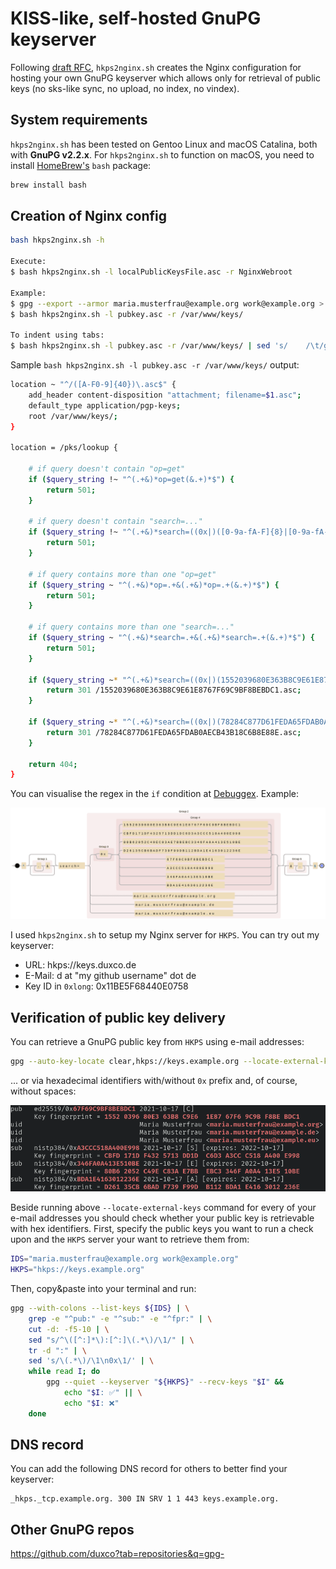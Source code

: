 # KISS-like, self-hosted GnuPG keyserver

Following [draft RFC](https://datatracker.ietf.org/doc/html/draft-shaw-openpgp-hkp-00), `hkps2nginx.sh` creates the Nginx configuration for hosting your own GnuPG keyserver which allows only for retrieval of public keys (no sks-like sync, no upload, no index, no vindex).

## System requirements

`hkps2nginx.sh` has been tested on Gentoo Linux and macOS Catalina, both with **GnuPG v2.2.x**. For `hkps2nginx.sh` to function on macOS, you need to install [HomeBrew's](https://brew.sh/) `bash` package:

```bash
brew install bash
```

## Creation of Nginx config

```bash
bash hkps2nginx.sh -h

Execute:
$ bash hkps2nginx.sh -l localPublicKeysFile.asc -r NginxWebroot

Example:
$ gpg --export --armor maria.musterfrau@example.org work@example.org > pubkey.asc
$ bash hkps2nginx.sh -l pubkey.asc -r /var/www/keys/

To indent using tabs:
$ bash hkps2nginx.sh -l pubkey.asc -r /var/www/keys/ | sed 's/    /\t/g' | sed 's/^\([^$]\)/\t\t\1/'
```

Sample `bash hkps2nginx.sh -l pubkey.asc -r /var/www/keys/` output:

```bash
location ~ "^/([A-F0-9]{40})\.asc$" {
    add_header content-disposition "attachment; filename=$1.asc";
    default_type application/pgp-keys;
    root /var/www/keys/;
}

location = /pks/lookup {

    # if query doesn't contain "op=get"
    if ($query_string !~ "^(.+&)*op=get(&.+)*$") {
        return 501;
    }

    # if query doesn't contain "search=..."
    if ($query_string !~ "^(.+&)*search=((0x|)([0-9a-fA-F]{8}|[0-9a-fA-F]{16}|[0-9a-fA-F]{40})|.+@.+)(&.+)*$") {
        return 501;
    }

    # if query contains more than one "op=get"
    if ($query_string ~ "^(.+&)*op=.+&(.+&)*op=.+(&.+)*$") {
        return 501;
    }

    # if query contains more than one "search=..."
    if ($query_string ~ "^(.+&)*search=.+&(.+&)*search=.+(&.+)*$") {
        return 501;
    }

    if ($query_string ~* "^(.+&)*search=((0x|)(1552039680E363B8C9E61E8767F69C9BF8BEBDC1|CBFD171DF4325713DD1DC6D3A3CCC518A400E998|80B62052C49EC83AE7BBEBC3346FA0A413E510BE|D26135CB6BADF739F99DB112BDA1E4163012236E|67F69C9BF8BEBDC1|A3CCC518A400E998|346FA0A413E510BE|BDA1E4163012236E)|maria.musterfrau@example.org|maria.musterfrau@example.de|maria.musterfrau@example.eu)(&.+)*$") {
        return 301 /1552039680E363B8C9E61E8767F69C9BF8BEBDC1.asc;
    }

    if ($query_string ~* "^(.+&)*search=((0x|)(78284C877D61FEDA65FDAB0AECB43B18C6B8E88E|02B63F8A914E81A16DD72A0A24489B037578FBE6|20D29AEC0CF8A7E07AE842BE5D518CAC4D3A9177|653A9BFF0A1A48730B3556AA0E23B2FE2EBC40DE|ECB43B18C6B8E88E|24489B037578FBE6|5D518CAC4D3A9177|0E23B2FE2EBC40DE)|work@example.org)(&.+)*$") {
        return 301 /78284C877D61FEDA65FDAB0AECB43B18C6B8E88E.asc;
    }

    return 404;
}
```

You can visualise the regex in the `if` condition at [Debuggex](https://www.debuggex.com/). Example:

![Debuggex](assets/debuggex.png)

I used `hkps2nginx.sh` to setup my Nginx server for `HKPS`. You can try out my keyserver:

- URL: hkps://keys.duxco.de
- E-Mail: d at "my github username" dot de
- Key ID in `0xlong`: 0x11BE5F68440E0758

## Verification of public key delivery

You can retrieve a GnuPG public key from `HKPS` using e-mail addresses:

```bash
gpg --auto-key-locate clear,hkps://keys.example.org --locate-external-keys maria.musterfrau@example.org work@example.org
```

... or via hexadecimal identifiers with/without `0x` prefix and, of course, without spaces:

![key ids](assets/key_ids.png)

Beside running above `--locate-external-keys` command for every of your e-mail addresses you should check whether your public key is retrievable with hex identifiers. First, specify the public keys you want to run a check upon and the `HKPS` server your want to retrieve them from:

```bash
IDS="maria.musterfrau@example.org work@example.org"
HKPS="hkps://keys.example.org"
```

Then, copy&paste into your terminal and run:

```bash
gpg --with-colons --list-keys ${IDS} | \
    grep -e "^pub:" -e "^sub:" -e "^fpr:" | \
    cut -d: -f5-10 | \
    sed "s/^\([^:]*\):[^:]\(.*\)/\1/" | \
    tr -d ":" | \
    sed 's/\(.*\)/\1\n0x\1/' | \
    while read I; do
        gpg --quiet --keyserver "${HKPS}" --recv-keys "$I" &&
            echo "$I: ✅" || \
            echo "$I: ❌"
    done
```

## DNS record

You can add the following DNS record for others to better find your keyserver:

```
_hkps._tcp.example.org. 300 IN SRV 1 1 443 keys.example.org.
```

## Other GnuPG repos

https://github.com/duxco?tab=repositories&q=gpg-
